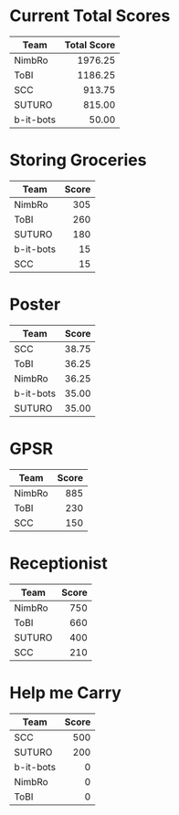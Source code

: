 # Current Total Scores
|   Team    | Total Score |
| --------- | ----------: |
| NimbRo    |     1976.25 |
| ToBI      |     1186.25 |
| SCC       |      913.75 |
| SUTURO    |      815.00 |
| b-it-bots |       50.00 |

# Storing Groceries
|   Team    | Score |
| --------- | ----: |
| NimbRo    |   305 |
| ToBI      |   260 |
| SUTURO    |   180 |
| b-it-bots |    15 |
| SCC       |    15 |

# Poster
|   Team    | Score |
| --------- | ----: |
| SCC       | 38.75 |
| ToBI      | 36.25 |
| NimbRo    | 36.25 |
| b-it-bots | 35.00 |
| SUTURO    | 35.00 |

# GPSR
|  Team  | Score |
| ------ | ----: |
| NimbRo |   885 |
| ToBI   |   230 |
| SCC    |   150 |

# Receptionist
|  Team  | Score |
| ------ | ----: |
| NimbRo |   750 |
| ToBI   |   660 |
| SUTURO |   400 |
| SCC    |   210 |

# Help me Carry
|   Team    | Score |
| --------- | ----: |
| SCC       |   500 |
| SUTURO    |   200 |
| b-it-bots |     0 |
| NimbRo    |     0 |
| ToBI      |     0 |

